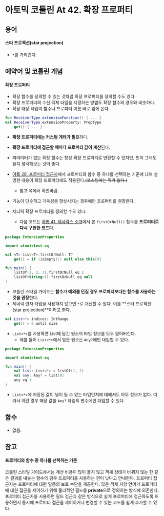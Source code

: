 # 아토믹 코틀린 At 42. 확장 프로퍼티

## 용어

#### 스타 프로젝션(star projection)

- `*`를 가리킨다.

## 예약어 및 코틀린 개념

#### 확장 프로퍼티
- 확장 함수를 정의할 수 있는 것처럼 확장 프로퍼티를 정의할 수도 있다.
- 확장 프로퍼티의 수신 객체 타입을 지정하는 방법도 확장 함수의 경우와 비슷하다.
- 확장 대상 타입이 함수나 프로퍼티 이름 바로 앞에 온다.

```kotlin
fun ReceiverType.extensionFunction() { ... }
val ReceiverType.extensionProperty: PropType
    get() { ... }
```

- **확장 프로퍼티에는 커스텀 게터가 필요**하다.
- **확장 프로퍼티에 접근할 때마다 프로퍼티 값이 계산**된다.

- 파라미터가 없는 확장 함수는 항상 확장 프로퍼티로 변환할 수 있지만, 먼저 그래도 될지 생각해보는 것이 좋다.
- [아톰 28. 프로퍼티 접근자](https://ssangsu.tistory.com/186)에서 프로퍼티와 함수 중 하나를 선택하는 기준에 대해 설명한 내용이 확장 프로퍼티에도 적용된다.~~(포스팅에는 뭐가 없다.)~~
  - 참고 쪽에서 확인바람.
- 기능이 단순하고 가독성을 향상시키는 경우에만 프로퍼티를 권장한다.
- 제너릭 확장 프로퍼티를 정의할 수도 있다.
  - 다음 코드는 [아톰 41. 제네릭스 소개](https://github.com/SsangSoo/MyEverythingThatWithKotlin/blob/main/atomickotlin/src/IntroGenerics/GenericListExtensions.kt)에서 본 `firstOrNull()` 함수를 **프로퍼티로 다시 구현한 코드**다.

```kotlin
package ExtensionProperties

import atomictest.eq

val <T> List<T>.firstOrNull: T?
    get() = if (isEmpty()) null else this[0]

fun main() {
    listOf(1, 2, 3).firstOrNull eq 1
    listOf<String>().firstOrNull eq null
}
```

- 코틀린 스타일 가이드는 **함수가 예외를 던질 경우 프로퍼티보다는 함수를 사용하는 것을 권장**한다.
- 제네릭 인자 타입을 사용하지 않으면 `*`로 대신할 수 있다. 이를 **스타 프로젝션(star projection)**이라고 한다.

```kotlin
val List<*>.indices: IntRange
    get() = 0 until size
```


- `List<*>`를 사용하면 List에 담긴 원소의 타입 정보를 모두 잃어버린다.
  - 예를 들어 `List<*>`에서 얻은 원소는 `Any?`에만 대입할 수 있다.

```kotlin
package ExtensionProperties

import atomictest.eq

fun main() {
    val list: List<*> = listOf(1, 2)
    val any: Any? = list[0]
    any eq 1
}
```

- `List<*>`에 저장된 값이 널이 될 수 있는 타입인지에 대해서도 아무 정보가 없다. 따라서 이런 경우 해당 값을 `Any?` 타입의 변수에만 대입할 수 있다.

## 함수

- 없음.

## 참고

#### 프로퍼티와 함수 중 하나를 선택하는 기준

코틀린 스타일 가이드에서는 계산 비용이 많이 들지 않고 객체 상태가 바뀌지 않는 한 같은 결과를 내놓는 함수의 경우 프로퍼티를 사용하는 편이 낫다고 안내한다.
프로퍼티 접근자는 프로퍼티에 대한 일종의 보호 수단을 제공한다.
많은 객체 지향 언어가 프로퍼티에 대한 접근을 제어하기 위해 물리적인 필드를 **private**으로 정의하는 방식에 의존한다.
프로퍼티 접근자를 사용하면 필드 접근과 같은 방식으로 쉽게 프로퍼티에 접근하도록 허용하면서 동시에 프로퍼티 접근을 제어하거나 변경할 수 있는 코드를 쉽게 추가할 수 있다.